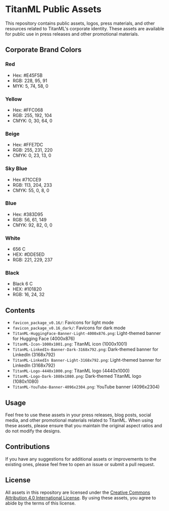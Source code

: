 # TitanML Public Assets

This repository contains public assets, logos, press materials, and other resources related to TitanML's corporate identity. These assets are available for public use in press releases and other promotional materials.

## Corporate Brand Colors
### Red
- Hex: #E45F5B
- RGB: 228, 95, 91
- MYK: 5, 74, 58, 0

### Yellow
- Hex: #FFC068
- RGB: 255, 192, 104
- CMYK: 0, 30, 64, 0

### Beige
- Hex: #FFE7DC
- RGB: 255, 231, 220
- CMYK: 0, 23, 13, 0

### Sky Blue
- Hex #71CCE9
- RGB: 113, 204, 233
- CMYK: 55, 0, 8, 0

### Blue
- Hex: #383D95
- RGB: 56, 61, 149
- CMYK: 92, 82, 0, 0

### White
- 656 С
- HEX: #DDE5ED
- RGB: 221, 229, 237

### Black
- Black 6 C
- HEX: #101820
- RGB: 16, 24, 32

## Contents

- `favicon_package_v0.16/`: Favicons for light mode
- `favicon_package_v0.16_dark/`: Favicons for dark mode
- `TitanML-HuggingFace-Banner-Light-4000x876.png`: Light-themed banner for Hugging Face (4000x876)
- `TitanML-Icon-1000x1001.png`: TitanML icon (1000x1001)
- `TitanML-LinkedIn-Banner-Dark-3168x792.png`: Dark-themed banner for LinkedIn (3168x792)
- `TitanML-LinkedIn Banner-Light-3168x792.png`: Light-themed banner for LinkedIn (3168x792)
- `TitanML-Logo-4440x1000.png`: TitanML logo (4440x1000)
- `TitanML-Logo-Dark-1080x1080.png`: Dark-themed TitanML logo (1080x1080)
- `TitanML-YouTube-Banner-4096x2304.png`: YouTube banner (4096x2304)

## Usage

Feel free to use these assets in your press releases, blog posts, social media, and other promotional materials related to TitanML. When using these assets, please ensure that you maintain the original aspect ratios and do not modify the designs.

## Contributions

If you have any suggestions for additional assets or improvements to the existing ones, please feel free to open an issue or submit a pull request.

## License

All assets in this repository are licensed under the [Creative Commons Attribution 4.0 International License](https://creativecommons.org/licenses/by/4.0/). By using these assets, you agree to abide by the terms of this license.
